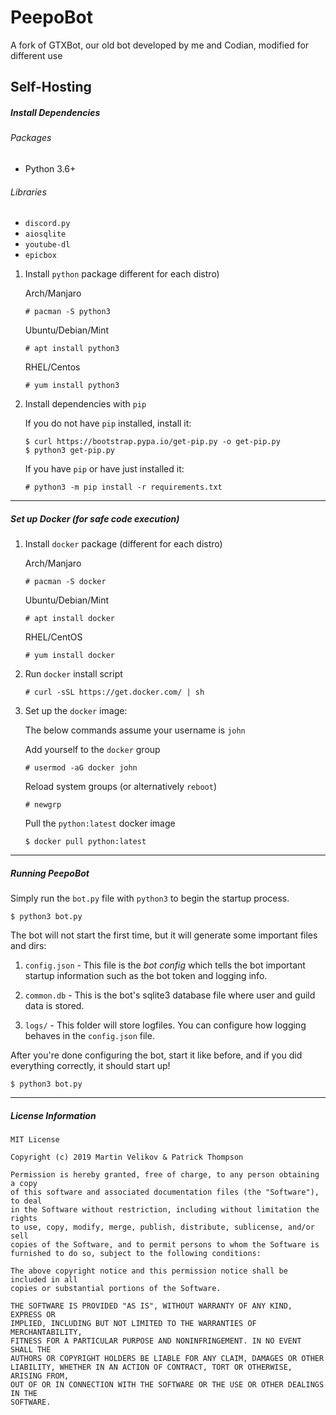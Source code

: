 # PeepoBot
A fork of GTXBot, our old bot developed by me and Codian, modified for different use

## Self-Hosting
##### Install Dependencies
###### Packages
+ Python 3.6+
###### Libraries
+ ``discord.py``
+ ``aiosqlite``
+ ``youtube-dl``
+ ``epicbox``

1. Install ``python`` package different for each distro)

    Arch/Manjaro
    ```
    # pacman -S python3
    ```
    Ubuntu/Debian/Mint
    ```
    # apt install python3
    ```
    RHEL/Centos
    ```
    # yum install python3
    ```

2. Install dependencies with ``pip``
    
    If you do not have ``pip`` installed, install it:
    
    ```
    $ curl https://bootstrap.pypa.io/get-pip.py -o get-pip.py 
    $ python3 get-pip.py
    ```
    
    If you have ``pip`` or have just installed it:
    
    ```
    # python3 -m pip install -r requirements.txt
    ```

---
##### Set up Docker (for safe code execution)

1. Install `docker` package (different for each distro)

    Arch/Manjaro
    ```
    # pacman -S docker
    ```
    Ubuntu/Debian/Mint
    ```
    # apt install docker
    ```
    RHEL/CentOS
    ```
    # yum install docker
    ```

2. Run ``docker`` install script
    ```
    # curl -sSL https://get.docker.com/ | sh
    ```
3. Set up the ``docker`` image:
    
   The below commands assume your username is ``john``
   
   Add yourself to the ``docker`` group
   ```
   # usermod -aG docker john
   ```
   Reload system groups (or alternatively ``reboot``)
   ```
   # newgrp
   ```
   Pull the ``python:latest`` docker image
   ```
   $ docker pull python:latest
   ```
 ---
 ##### Running PeepoBot
 
Simply run the ``bot.py`` file with ``python3`` to begin the startup process.
```
$ python3 bot.py
```
The bot will not start the first time, but it will generate some important files and dirs:
1. ``config.json`` - This file is the *bot config* which tells the bot important startup information such as the bot token and logging info.

2. ``common.db`` - This is the bot's sqlite3 database file where user and guild data is stored.

3. ``logs/`` - This folder will store logfiles. You can configure how logging behaves in the ``config.json`` file. 

After you're done configuring the bot, start it like before, and if you did everything correctly, it should start up!
```
$ python3 bot.py
```
---
##### License Information
```
MIT License

Copyright (c) 2019 Martin Velikov & Patrick Thompson

Permission is hereby granted, free of charge, to any person obtaining a copy
of this software and associated documentation files (the "Software"), to deal
in the Software without restriction, including without limitation the rights
to use, copy, modify, merge, publish, distribute, sublicense, and/or sell
copies of the Software, and to permit persons to whom the Software is
furnished to do so, subject to the following conditions:

The above copyright notice and this permission notice shall be included in all
copies or substantial portions of the Software.

THE SOFTWARE IS PROVIDED "AS IS", WITHOUT WARRANTY OF ANY KIND, EXPRESS OR
IMPLIED, INCLUDING BUT NOT LIMITED TO THE WARRANTIES OF MERCHANTABILITY,
FITNESS FOR A PARTICULAR PURPOSE AND NONINFRINGEMENT. IN NO EVENT SHALL THE
AUTHORS OR COPYRIGHT HOLDERS BE LIABLE FOR ANY CLAIM, DAMAGES OR OTHER
LIABILITY, WHETHER IN AN ACTION OF CONTRACT, TORT OR OTHERWISE, ARISING FROM,
OUT OF OR IN CONNECTION WITH THE SOFTWARE OR THE USE OR OTHER DEALINGS IN THE
SOFTWARE.
```
